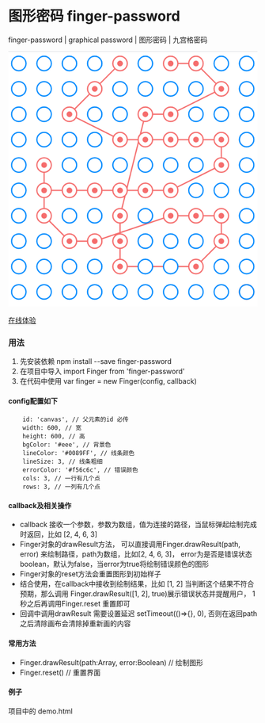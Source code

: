 # 图形密码  finger-password
finger-password | graphical password | 图形密码 | 九宫格密码

![示例](https://github.com/glad-less/finger-password/blob/master/images/finger-password.png)

[在线体验](http://finger.wqnmd.cn/)

### 用法
1. 先安装依赖 npm install --save finger-password
2. 在项目中导入  import Finger from 'finger-password'
3. 在代码中使用  var finger = new Finger(config, callback)

#### config配置如下
```
    id: 'canvas', // 父元素的id 必传
    width: 600, // 宽
    height: 600, // 高
    bgColor: '#eee', // 背景色
    lineColor: '#0089FF', // 线条颜色
    lineSize: 3, // 线条粗细
    errorColor: '#f56c6c', // 错误颜色
    cols: 3, // 一行有几个点
    rows: 3, // 一列有几个点
```

#### callback及相关操作
* callback 接收一个参数，参数为数组，值为连接的路径，当鼠标弹起绘制完成时返回，比如 [2, 4, 6, 3]
* Finger对象的drawResult方法， 可以直接调用Finger.drawResult(path, error) 来绘制路径，path为数组，比如[2, 4, 6, 3]， error为是否是错误状态boolean，默认为false，当error为true将绘制错误颜色的图形
* Finger对象的reset方法会重置图形到初始样子
* 结合使用，在callback中接收到绘制结果，比如 [1, 2] 当判断这个结果不符合预期，那么调用 Finger.drawResult([1, 2], true)展示错误状态并提醒用户， 1秒之后再调用Finger.reset 重置即可
* 回调中调用drawResult 需要设置延迟 setTimeout(()=>{}, 0), 否则在返回path之后清除画布会清除掉重新画的内容


#### 常用方法
* Finger.drawResult(path:Array<Number>, error:Boolean) // 绘制图形
* Finger.reset() // 重置界面


#### 例子
项目中的 demo.html 